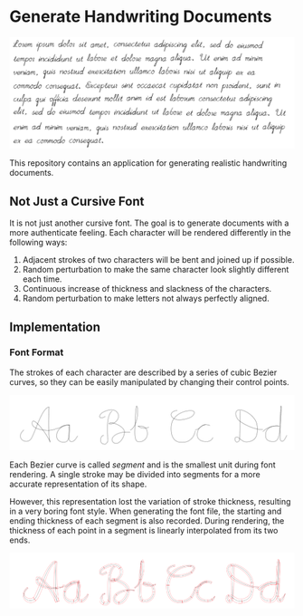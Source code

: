 # Generate Handwriting Documents

![image](img/example.png)

This repository contains an application for generating realistic handwriting documents.

## Not Just a Cursive Font
It is not just another cursive font. The goal is to generate documents with a more authenticate feeling. Each character will be rendered differently in the following ways:
1. Adjacent strokes of two characters will be bent and joined up if possible.
2. Random perturbation to make the same character look slightly different each time.
3. Continuous increase of thickness and slackness of the characters.
4. Random perturbation to make letters not always perfectly aligned.

## Implementation

### Font Format
The strokes of each character are described by a series of cubic Bezier curves, so they can be easily manipulated by changing their control points.

![](img/outline.png)

Each Bezier curve is called _segment_ and is the smallest unit during font rendering. A single stroke may be divided into  segments for a more accurate representation of its shape.

However, this representation lost the variation of stroke thickness, resulting in a very boring font style. When generating the font file, the starting and ending thickness of each segment is also recorded. During rendering, the thickness of each point in a segment is linearly interpolated from its two ends.

![](img/countour.png)